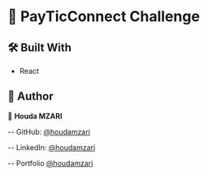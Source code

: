 
<!-- PROJECT DESCRIPTION -->

# 📖 PayTicConnect Challenge 

## 🛠 Built With

- React

<!-- GETTING STARTED
## 💻 Getting Started

To get a local copy up and running, follow these steps.

### Setup

Clone this repository to your desired folder:

```sh
  git clone https://github.com/houdamzari/PayTicConnect-Draguing-challenge-
  cd PayTicConnect-Draguing-challenge-
```

### Install

Install this project with:

Example command:

`yarn add`

### Usage

To run the project, execute the following command:

`yarn`
`yarn dev`

### Testing

To run the tests in a development server, execute the following command:

Example command:

`yarn test`

<!-- AUTHORS -->

## 👥 Author

  👤 **Houda MZARI**

  -- GitHub: [@houdamzari](https://github.com/houdamzari)

  -- LinkedIn: [@houdamzari](https://www.linkedin.com/in/houda-mzari-2304401b1/)

  -- Portfolio [@houdamzari](https://portfolio-v2-61maf24ih-houdamzari.vercel.app/)
